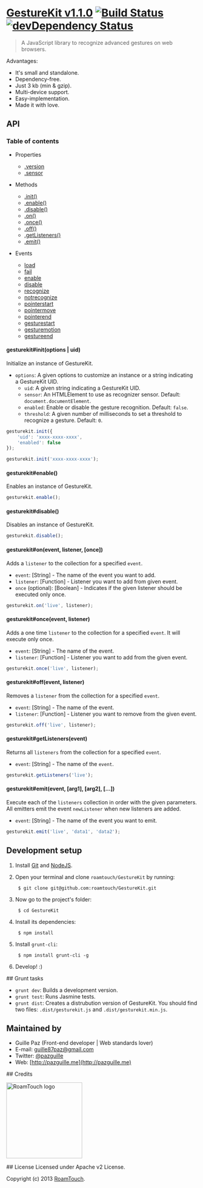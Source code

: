 # [GestureKit v1.1.0](http://gesturekit.com) [![Build Status](https://secure.travis-ci.org/roamtouch/GestureKit.png)](http://travis-ci.org/roamtouch/GestureKit) [![devDependency Status](https://david-dm.org/roamtouch/GestureKit/dev-status.png)](https://david-dm.org/roamtouch/GestureKit#info=devDependencies)

> A JavaScript library to recognize advanced gestures on web browsers.

Advantages:

- It's small and standalone.
- Dependency-free.
- Just 3 kb (min & gzip).
- Multi-device support.
- Easy-implementation.
- Made it with love.

## API

### Table of contents
- Properties
    - [.version](#)
    - [.sensor](#)

- Methods
    - [.init()](#)
    - [.enable()](#)
    - [.disable()](#)
    - [.on()](#)
    - [.once()](#)
    - [.off()](#)
    - [.getListeners()](#)
    - [.emit()](#)

- Events
    - [load](#)
    - [fail](#)
    - [enable](#)
    - [disable](#)
    - [recognize](#)
    - [notrecognize](#)
    - [pointerstart](#)
    - [pointermove](#)
    - [pointerend](#)
    - [gesturestart](#)
    - [gesturemotion](#)
    - [gestureend](#)

#### gesturekit#init(options | uid)
Initialize an instance of GestureKit.
- `options`: A given options to customize an instance or a string indicating a GestureKit UID.
    - `uid`: A given string indicating a GestureKit UID.
    - `sensor`: An HTMLElement to use as recognizer sensor. Default: `document.documentElement`.
    - `enabled`: Enable or disable the gesture recognition. Default: `false`.
    - `threshold`: A given number of milliseconds to set a threshold to recognize a gesture. Default: `0`.

```js
gesturekit.init({
    'uid': 'xxxx-xxxx-xxxx',
    'enabled': false
});
```

```js
gesturekit.init('xxxx-xxxx-xxxx');
```

#### gesturekit#enable()
Enables an instance of GestureKit.

```js
gesturekit.enable();
```

#### gesturekit#disable()
 Disables an instance of GestureKit.

```js
gesturekit.disable();
```

#### gesturekit#on(event, listener, [once])
Adds a `listener` to the collection for a specified `event`.
- `event`: [String] - The name of the event you want to add.
- `listener`: [Function] - Listener you want to add from given event.
- `once` (optional): [Boolean] - Indicates if the given listener should be executed only once.

```js
gesturekit.on('live', listener);
```

#### gesturekit#once(event, listener)
Adds a one time `listener` to the collection for a specified `event`. It will execute only once.
- `event`: [String] - The name of the event.
- `listener`: [Function] - Listener you want to add from the given event.

```js
gesturekit.once('live', listener);
```

#### gesturekit#off(event, listener)
Removes a `listener` from the collection for a specified `event`.
- `event`: [String] - The name of the event.
- `listener`: [Function] - Listener you want to remove from the given event.

```js
gesturekit.off('live', listener);
```

#### gesturekit#getListeners(event)
Returns all `listeners` from the collection for a specified `event`.
- `event`: [String] - The name of the `event`.

```js
gesturekit.getListeners('live');
```

#### gesturekit#emit(event, [arg1], [arg2], [...])
Execute each of the `listeners` collection in order with the given parameters.
All emitters emit the event `newListener` when new listeners are added.
- `event`: [String] - The name of the event you want to emit.

```js
gesturekit.emit('live', 'data1', 'data2');
```

## Development setup
1. Install [Git](http://git-scm.com/) and [NodeJS](http://nodejs.org/).
2. Open your terminal and clone `roamtouch/GestureKit` by running:

        $ git clone git@github.com:roamtouch/GestureKit.git

3. Now go to the project's folder:

        $ cd GestureKit

4. Install its dependencies:

        $ npm install

5. Install `grunt-cli`:

        $ npm install grunt-cli -g

6. Develop! :)

## Grunt tasks
- `grunt dev`: Builds a development version.
- `grunt test`: Runs Jasmine tests.
- `grunt dist`: Creates a distrubution version of GestureKit. You should find two files: `.dist/gesturekit.js` and `.dist/gesturekit.min.js`.

## Maintained by
- Guille Paz (Front-end developer | Web standards lover)
- E-mail: [guille87paz@gmail.com](mailto:guille87paz@gmail.com)
- Twitter: [@pazguille](http://twitter.com/pazguille)
- Web: [http://pazguille.me](http://pazguille.me)

## Credits

<img src="http://www.gesturekit.com/assets/img/roamtouch.png" width="200" alt="RoamTouch logo">

## License
Licensed under Apache v2 License.

Copyright (c) 2013 [RoamTouch](http://github.com/RoamTouch).